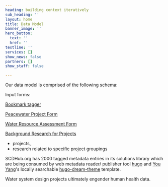 ```yaml
---
heading: building context iteratively
sub_heading: ''
layout: home
title: Data Model
banner_image: ''
hero_button:
  text: ''
  href: ''
textline: ''
services: []
show_news: false
partners: []
show_staff: false

---
```

Our data model is comprised of the following schema:

 

Input forms: 

[Bookmark tagger](https://forms.gle/ZUZKgdCKazddNFNZ6 "Bookmark tagger")

[Peacewater Project Form](https://forms.gle/diKUiEchAqNB39ReA "Peacewater Project Form")

[Water Resource Assessment Form](https://forms.gle/8hxxZ85kd4ER7Lyq9)

[Background Research for Projects](https://forms.gle/9FtXxSNJYb6H7s5a8 "Projects Background Research submission form")

* projects, 
* research related to specific project groupings

SCDHub.org has 2000 tagged metadata entries in its solutions library which are being consumed by web metadata reader/ publisher tool [hugo](https://gohugo.io "GOHugo SSG") and [You Yang](https://www.patreon.com/g1eny0ung "Patreon")'s locally searchable [hugo-dream-theme](https://github.com/g1eny0ung/hugo-theme-dream "Hugo Dream Theme") template. 

Water system design projects ultimately engender human health data.